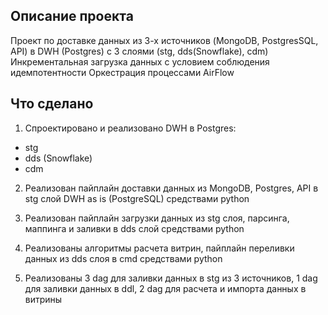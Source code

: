 ## Описание проекта
Проект по доставке данных из 3-х источников (MongoDB, PostgresSQL, API) в DWH (Postgres) с 3 слоями (stg, dds(Snowflake), cdm)
Инкрементальная загрузка данных с условием соблюдения идемпотентности
Оркестрация процессами AirFlow

## Что сделано
1. Спроектировано и реализовано DWH в Postgres:
- stg
- dds (Snowflake)
- cdm

2. Реализован пайплайн доставки данных из MongoDB, Postgres, API в stg слой DWH as is (PostgreSQL) средствами python

3. Реализован пайплайн загрузки данных из stg слоя, парсинга, маппинга и заливки в dds слой средствами python

4. Реализованы алгоритмы расчета витрин, пайплайн переливки данных из dds слоя в cmd средствами python

5. Реализованы 3 dag для заливки данных в stg из 3 источников, 1 dag для заливки данных в ddl, 2 dag для расчета и импорта данных в витрины